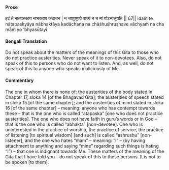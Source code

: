 #### Prose 

इदं ते नातपस्काय नाभक्ताय कदाचन |
न चाशुश्रूषवे वाच्यं न च मां योऽभ्यसूयति || 67||
idaṁ te nātapaskyāya nābhaktāya kadāchana
na chāśhuśhruṣhave vāchyaṁ na cha māṁ yo ‘bhyasūtayi

 #### Bengali Translation 

Do not speak about the matters of the meanings of this Gita to those who do not practice austerities. Never speak of it to non-devotees. Also, do not speak of this to persons who do not want to listen. And, as well, do not speak of this to anyone who speaks maliciously of Me.

 #### Commentary 

The one in whom there is none of: the austerities of the body stated in Chapter 17, sloka 14 [of the Bhagavad Gita]; the austerities of speech stated in sloka 15 [of the same chapter]; and the austerities of mind stated in sloka 16 [of the same chapter] – meaning: anyone who has contempt towards these – that is the one who is called “atapaska” [one who does not practice austerities]. The one who does not have faith in guru’s words or in God – that is the one who is called “abhakta” [non-devotee]. One who is uninterested in the practice of worship, the practice of service, the practice of listening [to spiritual wisdom] [and such] is called “ashrushu” [non-listener], and the one who hates “mam” – meaning: “I” – (by having attachment to anything and saying “mine” regarding such things is hating “I”) – that one is indignant towards Me.  These matters of the meaning of the Gita that I have told you – do not speak of this to these persons. It is not to be spoken [to them].